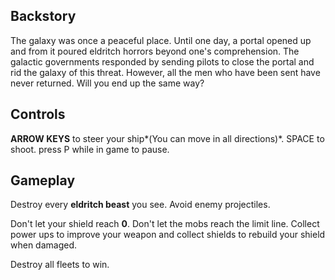 ## Backstory
The galaxy was once a peaceful place. Until one day, a portal opened up 
and from it poured eldritch horrors beyond one's comprehension. The galactic 
governments responded by sending pilots to close the portal and rid the 
galaxy of this threat. However, all the men who have been sent have 
never returned. Will you end up the same way?

## Controls
**ARROW KEYS** to steer your ship*(You can move in all directions)*.
SPACE to shoot.
press P while in game to pause.

## Gameplay
Destroy every **eldritch beast** you see.
Avoid enemy projectiles.

Don't let your shield reach **0**.
Don't let the mobs reach the limit line.
Collect power ups to improve your weapon and collect shields to rebuild your shield when damaged.

Destroy all fleets to win. 
